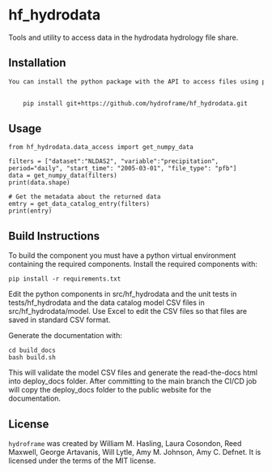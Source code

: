# hf_hydrodata

Tools and utility to access data in the hydrodata hydrology file share.

## Installation

```bash
You can install the python package with the API to access files using pip with::


    pip install git+https://github.com/hydroframe/hf_hydrodata.git
```

## Usage

    from hf_hydrodata.data_access import get_numpy_data

    filters = ["dataset":"NLDAS2", "variable":"precipitation", period="daily", "start_time": "2005-03-01", "file_type": "pfb"]
    data = get_numpy_data(filters)
    print(data.shape)

    # Get the metadata about the returned data
    emtry = get_data_catalog_entry(filters)
    print(entry)

## Build Instructions

To build the component you must have a python virtual environment containing
the required components. Install the required components with:

    pip install -r requirements.txt

Edit the python components in src/hf_hydrodata and the unit tests in tests/hf_hydrodata and the data catalog model CSV files in src/hf_hydrodata/model.
Use Excel to edit the CSV files so that files are saved in standard CSV format.

Generate the documentation with:

    cd build_docs
    bash build.sh

This will validate the model CSV files and 
generate the read-the-docs html into deploy_docs folder.
After committing to the main branch the CI/CD job will copy the deploy_docs folder to the public website for the documentation.

## License

`hydroframe` was created by William M. Hasling, Laura Cosondon, Reed Maxwell, George Artavanis, Will Lytle, Amy M. Johnson, Amy C. Defnet. It is licensed under the terms of the MIT license.


